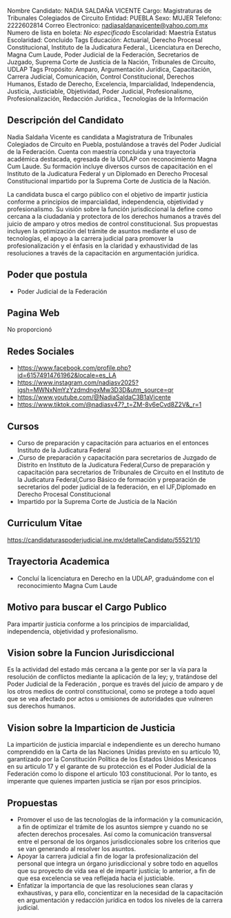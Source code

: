 Nombre Candidato: NADIA SALDAÑA VICENTE
Cargo: Magistraturas de Tribunales Colegiados de Circuito
Entidad: PUEBLA
Sexo: MUJER
Telefono: 2222602814
Correo Electronico: nadiasaldanavicente@yahoo.com.mx
Numero de lista en boleta: *No especificado*
Escolaridad: Maestría
Estatus Escolaridad: Concluido
Tags Educación: Actuarial, Derecho Procesal Constitucional, Instituto de la Judicatura Federal., Licenciatura en Derecho, Magna Cum Laude, Poder Judicial de la Federación, Secretarios de Juzgado, Suprema Corte de Justicia de la Nación, Tribunales de Circuito, UDLAP
Tags Propósito: Amparo, Argumentación Jurídica, Capacitación, Carrera Judicial, Comunicación, Control Constitucional, Derechos Humanos, Estado de Derecho, Excelencia, Imparcialidad, Independencia, Justicia, Justiciable, Objetividad, Poder Judicial, Profesionalismo, Profesionalización, Redacción Jurídica., Tecnologías de la Información


## Descripción del Candidato 

Nadia Saldaña Vicente es candidata a Magistratura de Tribunales Colegiados de Circuito en Puebla, postulándose a través del Poder Judicial de la Federación. Cuenta con maestría concluida y una trayectoria académica destacada, egresada de la UDLAP con reconocimiento Magna Cum Laude. Su formación incluye diversos cursos de capacitación en el Instituto de la Judicatura Federal y un Diplomado en Derecho Procesal Constitucional impartido por la Suprema Corte de Justicia de la Nación.

La candidata busca el cargo público con el objetivo de impartir justicia conforme a principios de imparcialidad, independencia, objetividad y profesionalismo. Su visión sobre la función jurisdiccional la define como cercana a la ciudadanía y protectora de los derechos humanos a través del juicio de amparo y otros medios de control constitucional. Sus propuestas incluyen la optimización del trámite de asuntos mediante el uso de tecnologías, el apoyo a la carrera judicial para promover la profesionalización y el énfasis en la claridad y exhaustividad de las resoluciones a través de la capacitación en argumentación jurídica.


## Poder que postula

- Poder Judicial de la Federación


## Pagina Web

No proporcionó


## Redes Sociales

- https://www.facebook.com/profile.php?id=61574914761962&locale=es_LA
- https://www.instagram.com/nadiasv2025?igsh=MWNxNmYzYzdmdngxMw3D3D&utm_source=qr
- https://www.youtube.com/@NadiaSaldaC3B1aVicente
- https://www.tiktok.com/@nadiasv47?_t=ZM-8v6eCvd8Z2V&_r=1


## Cursos

- Curso de preparación y capacitación para actuarios en el entonces Instituto de la Judicatura Federal
- ,Curso de preparación y capacitación para secretarios de Juzgado de Distrito en Instituto de la Judicatura Federal,Curso de preparación y capacitación para secretarios de Tribunales de Circuito en el Instituto de la Judicatura Federal,Curso Básico de formación y preparación de secretarios del poder judicial de la federación, en el IJF,Diplomado en Derecho Procesal Constitucional
- Impartido por la Suprema Corte de Justicia de la Nación


## Curriculum Vitae

https://candidaturaspoderjudicial.ine.mx/detalleCandidato/55521/10


## Trayectoria Academica

- Concluí la licenciatura en Derecho en la UDLAP, graduándome con el reconocimiento Magna Cum Laude


## Motivo para buscar el Cargo Publico

Para impartir justicia conforme a los principios de imparcialidad, independencia, objetividad y profesionalismo.


## Vision sobre la Funcion Jurisdiccional

Es la actividad del estado más cercana a la gente por ser la vía para la resolución de conflictos mediante la aplicación de la ley; y, tratándose del Poder Judicial de la Federación , porque es través del juicio de amparo y de los otros medios de control constitucional, como se protege a todo aquel que se vea afectado por actos u omisiones de autoridades que vulneren sus derechos humanos.


## Vision sobre la Imparticion de Justicia

La impartición de justicia imparcial e independiente es un derecho humano comprendido en la Carta de las Naciones Unidas previsto en su artículo 10, garantizado por la Constitución Política de los Estados Unidos Mexicanos en su articulo 17 y el garante de su protección es el Poder Judicial de la Federación como lo dispone el articulo 103 constitucional. Por lo tanto, es imperante que quienes imparten justicia se rijan por esos principios.


## Propuestas

- Promover el uso de las tecnologías de la información y la comunicación, a fin de optimizar el trámite de los asuntos siempre y cuando no se afecten derechos procesales. Así como la comunicación transversal entre el personal de los órganos jurisdiccionales sobre los criterios que se van generando al resolver los asuntos.
- Apoyar la carrera judicial a fin de logar la profesionalización del personal que integra un órgano jurisdiccional y sobre todo en aquellos que su proyecto de vida sea el de impartir justicia; lo anterior, a fin de que esa excelencia se vea reflejada hacia el justiciable.
- Enfatizar la importancia de que las resoluciones sean claras y exhaustivas, y para ello, concientizar en la necesidad de la capacitación en argumentación y redacción jurídica en todos los niveles de la carrera judicial.

